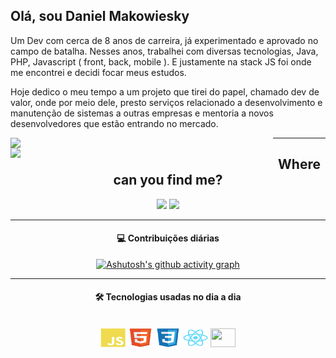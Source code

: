 ## Olá, sou Daniel Makowiesky 
 
Um Dev com cerca de 8 anos de carreira, já experimentado e aprovado no campo de batalha. Nesses anos, trabalhei com diversas tecnologias, Java, PHP, Javascript ( front, back, mobile ). E justamente na stack JS foi onde me encontrei e decidi focar meus estudos.

Hoje dedico o meu tempo a um projeto que tirei do papel, chamado dev de valor, onde por meio dele, presto serviços relacionado a desenvolvimento e manutenção de sistemas a outras empresas e mentoria a novos desenvolvedores que estão entrando no mercado.

  <div align="center">
     <img width="420px" align="left" src="https://github-readme-stats.vercel.app/api?username=danmakowiesky&theme=dracula&show_icons=true&hide=html&layout=compact&count_private=true,0ff1ce,904e95&title_color=ff6e96&text_color=f8f8f2"/></td>
             <img width="420px" align="left" src="https://github-readme-stats.vercel.app/api/top-langs/?username=danmakowiesky&theme=dracula&hide=html&layout=compact&count_private=true&0ff1ce,904e95&title_color=ff6e96&text_color=f8f8f2"/></td>
  </div>


<hr>
<div>
 
   <h2 align="center">Where can you find me?</h2>
<div align="center">
    <a href="https://instagram.com/devdevalor_" target="_blank"><img src="https://img.shields.io/badge/-Instagram-%23E4405F?style=for-the-badge&logo=instagram&logoColor=white" target="_blank"></a>
  <a href="https://www.linkedin.com/in/daniel-makowiesky/" target="_blank"><img src="https://img.shields.io/badge/-LinkedIn-%230077B5?style=for-the-badge&logo=linkedin&logoColor=white" target="_blank"></a>
</div>
 
  <hr>

 <div align="center">

 <h4 align="center"> 💻 Contribuições diárias</h4>
 
 [![Ashutosh's github activity graph](https://activity-graph.herokuapp.com/graph?username=danmakowiesky&theme=dracula)](https://github.com/ashutosh00710/github-readme-activity-graph)
  
 </div>
 
 <hr>

 
 <h4 align="center">🛠️ Tecnologias usadas no dia a dia </h4>
 
<div align="center" style="display: inline_block"><br>
  <img align="center" alt="Carlos-Js" height="30" width="40" src="https://raw.githubusercontent.com/devicons/devicon/master/icons/javascript/javascript-plain.svg">

  <img align="center" alt="HTML" height="30" width="40" src="https://raw.githubusercontent.com/devicons/devicon/master/icons/html5/html5-original.svg">

  <img align="center" alt="CSS" height="30" width="40" src="https://raw.githubusercontent.com/devicons/devicon/master/icons/css3/css3-original.svg">
 
   <img align="center" alt="React" height="30" width="40" src="https://raw.githubusercontent.com/devicons/devicon/master/icons/react/react-original.svg">

  <img align="center" src="https://cdn.jsdelivr.net/gh/devicons/devicon/icons/nodejs/nodejs-plain.svg" height="30" width="40"/>

</div>

